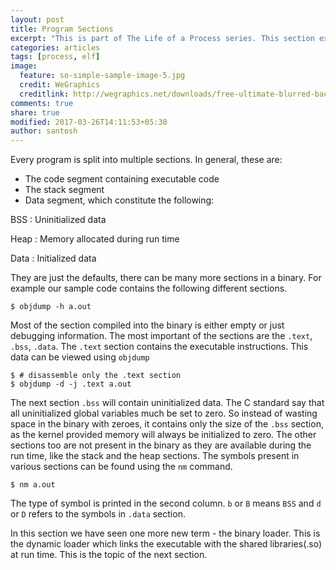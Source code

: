 ```yaml
---
layout: post
title: Program Sections
excerpt: "This is part of The Life of a Process series. This section explains the different sections of a program. Like the BSS, Data etc."
categories: articles
tags: [process, elf]
image:
  feature: so-simple-sample-image-5.jpg
  credit: WeGraphics
  creditlink: http://wegraphics.net/downloads/free-ultimate-blurred-background-pack/
comments: true
share: true
modified: 2017-03-26T14:11:53+05:30
author: santosh
---
```


Every program is split into multiple sections. In general, these are:

- The code segment containing executable code
- The stack segment
- Data segment, which constitute the following:

BSS
: Uninitialized data

Heap
: Memory allocated during run time

Data
: Initialized data

They are just the defaults, there can be many more sections in a binary. For
example our sample code contains the following different sections.

```console
$ objdump -h a.out
```

Most of the section compiled into the binary is either empty or just debugging
information. The most important of the sections are the `.text`, `.bss`,
`.data`. The `.text` section contains the executable instructions. This data can
be viewed using `objdump`

```console
$ # disassemble only the .text section
$ objdump -d -j .text a.out
```

The next section `.bss` will contain uninitialized data. The C standard say that
all uninitialized global variables much be set to zero. So instead of wasting
space in the binary with zeroes, it contains only the size of the `.bss`
section, as the kernel provided memory will always be initialized to zero. The
other sections too are not present in the binary as they are available during
the run time, like the stack and the heap sections. The symbols present in
various sections can be found using the `nm` command.

```console
$ nm a.out
```

The type of symbol is printed in the second column. `b` or `B` means `BSS` and
`d` or `D` refers to the symbols in `.data` section.

In this section we have seen one more new term - the binary loader. This is the
dynamic loader which links the executable with the shared libraries(.so) at run
time. This is the topic of the next section.
